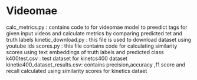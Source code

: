 # Videomae
calc_metrics.py : contains code to for videomae model to preedict tags for given input videos and calculate metrics by comparing predicted tet and truth labels
kinetic_download.py : this file is used to download dataset using youtube ids
scores.py : this file contains code for calculating similarity scores using text embeddings of truth labels and predicted class
k400test.csv : test dataset for kinetcs400 dataset
kinetic400_dataset_results.csv: contains precision,accuracy ,f1 score and recall calculated using similarity scores for kinetics dataet
